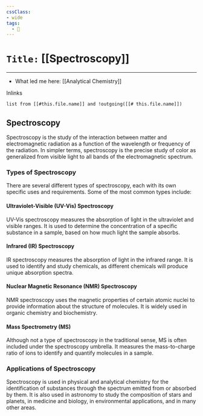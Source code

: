 ```yaml
---
cssClass:
- wide
tags:
  - 🧪
---
```


# `Title:` [[Spectroscopy]]
--- 

- What led me here: [[Analytical Chemistry]]

Inlinks
```dataview 
list from [[#this.file.name]] and !outgoing([[# this.file.name]]) 
```

## Spectroscopy

Spectroscopy is the study of the interaction between matter and electromagnetic radiation as a function of the wavelength or frequency of the radiation. In simpler terms, spectroscopy is the precise study of color as generalized from visible light to all bands of the electromagnetic spectrum.

### Types of Spectroscopy

There are several different types of spectroscopy, each with its own specific uses and requirements. Some of the most common types include:

#### Ultraviolet-Visible (UV-Vis) Spectroscopy

UV-Vis spectroscopy measures the absorption of light in the ultraviolet and visible ranges. It is used to determine the concentration of a specific substance in a sample, based on how much light the sample absorbs.

#### Infrared (IR) Spectroscopy

IR spectroscopy measures the absorption of light in the infrared range. It is used to identify and study chemicals, as different chemicals will produce unique absorption spectra.

#### Nuclear Magnetic Resonance (NMR) Spectroscopy

NMR spectroscopy uses the magnetic properties of certain atomic nuclei to provide information about the structure of molecules. It is widely used in organic chemistry and biochemistry.

#### Mass Spectrometry (MS)

Although not a type of spectroscopy in the traditional sense, MS is often included under the spectroscopy umbrella. It measures the mass-to-charge ratio of ions to identify and quantify molecules in a sample.

### Applications of Spectroscopy

Spectroscopy is used in physical and analytical chemistry for the identification of substances through the spectrum emitted from or absorbed by them. It is also used in astronomy to study the composition of stars and planets, in medicine and biology, in environmental applications, and in many other areas.
